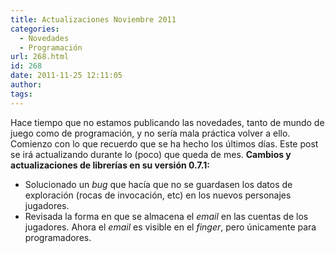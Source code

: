 ```yaml
---
title: Actualizaciones Noviembre 2011
categories:
  - Novedades
  - Programación
url: 268.html
id: 268
date: 2011-11-25 12:11:05
author:
tags:
---
```


Hace tiempo que no estamos publicando las novedades, tanto de mundo de juego como de programación, y no sería mala práctica volver a ello. Comienzo con lo que recuerdo que se ha hecho los últimos días. Este post se irá actualizando durante lo (poco) que queda de mes. **Cambios y actualizaciones de librerías en su versión 0.7.1:**

*   Solucionado un _bug_ que hacía que no se guardasen los datos de exploración (rocas de invocación, etc) en los nuevos personajes jugadores.
*   Revisada la forma en que se almacena el _email_ en las cuentas de los jugadores. Ahora el _email_ es visible en el _finger_, pero únicamente para programadores.